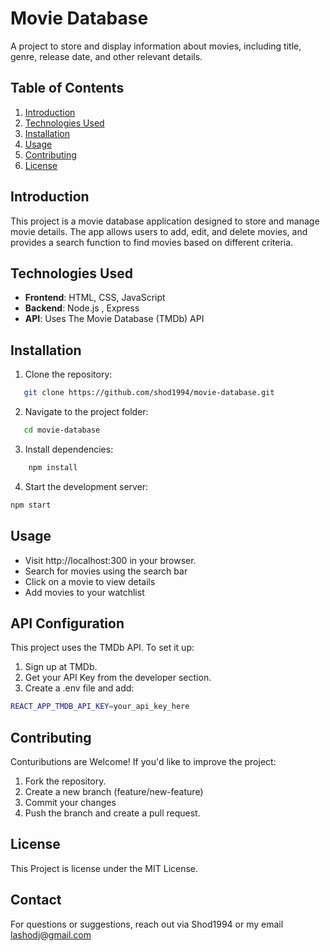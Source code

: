 # Movie Database

A project to store and display information about movies, including title, genre, release date, and other relevant details.

## Table of Contents

1. [Introduction](#introduction)
2. [Technologies Used](#technologies-used)
3. [Installation](#installation)
4. [Usage](#usage)
5. [Contributing](#contributing)
6. [License](#license)

## Introduction

This project is a movie database application designed to store and manage movie details. The app allows users to add, edit, and delete movies, and provides a search function to find movies based on different criteria.

## Technologies Used

- **Frontend**: HTML, CSS, JavaScript
- **Backend**: Node.js , Express
- **API**: Uses The Movie Database (TMDb) API

## Installation

1. Clone the repository:

```bash
   git clone https://github.com/shod1994/movie-database.git

```

2. Navigate to the project folder:

```bash
   cd movie-database
```

3. Install dependencies:

```bash
    npm install
```

4. Start the development server:

```bash
npm start
```

## Usage

- Visit http://localhost:300 in your browser.
- Search for movies using the search bar
- Click on a movie to view details
- Add movies to your watchlist

## API Configuration

This project uses the TMDb API. To set it up:

1. Sign up at TMDb.
2. Get your API Key from the developer section.
3. Create a .env file and add:

```bash
REACT_APP_TMDB_API_KEY=your_api_key_here
```

## Contributing 
Contuributions are Welcome! If you'd like to improve the project: 
1. Fork the repository. 
2. Create a new branch (feature/new-feature)
3. Commit your changes
4. Push the branch and create a pull request. 

## License 
This Project is license under the MIT License. 

## Contact 
For questions or suggestions, reach out via Shod1994 or my email lashodj@gmail.com 
